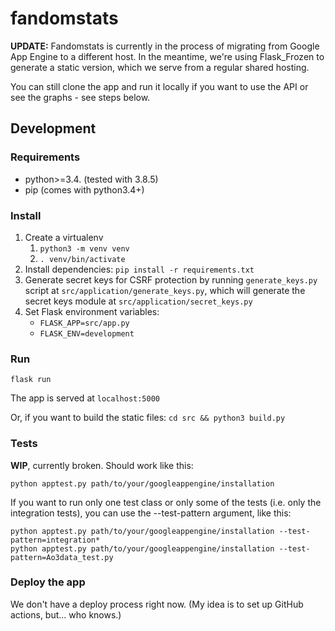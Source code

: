 fandomstats
===========

**UPDATE:** Fandomstats is currently in the process of migrating from Google App Engine to a different host. In the meantime, we're using Flask_Frozen to generate a static version, which we serve from a regular shared hosting.

You can still clone the app and run it locally if you want to use the API or see the graphs - see steps below.

## Development

### Requirements

* python>=3.4. (tested with 3.8.5)
* pip (comes with python3.4+)

### Install

1. Create a virtualenv
    1. `python3 -m venv venv`
    2. `. venv/bin/activate`
2. Install dependencies: `pip install -r requirements.txt`
3. Generate secret keys for CSRF protection by running `generate_keys.py` script at `src/application/generate_keys.py`, which will generate the secret keys module at `src/application/secret_keys.py`
4. Set Flask environment variables:
    * `FLASK_APP=src/app.py`
    * `FLASK_ENV=development`


### Run 

`flask run`

The app is served at `localhost:5000`

Or, if you want to build the static files: `cd src && python3 build.py`

### Tests

**WIP**, currently broken. Should work like this:

```
python apptest.py path/to/your/googleappengine/installation
```

If you want to run only one test class or only some of the tests (i.e. only the integration tests), you can use the --test-pattern argument, like this:

```
python apptest.py path/to/your/googleappengine/installation --test-pattern=integration*
python apptest.py path/to/your/googleappengine/installation --test-pattern=Ao3data_test.py
```

### Deploy the app

We don't have a deploy process right now. (My idea is to set up GitHub actions, but... who knows.)
